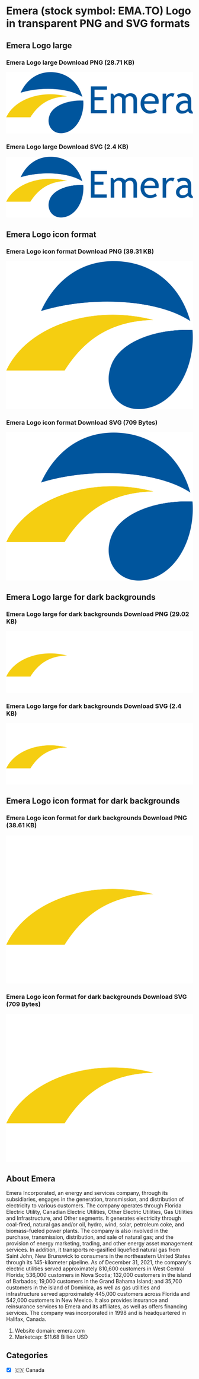 # Emera (stock symbol: EMA.TO) Logo in transparent PNG and SVG formats

## Emera Logo large

### Emera Logo large Download PNG (28.71 KB)

![Emera Logo large Download PNG (28.71 KB)](/img/orig/EMA.TO_BIG-53935376.png)

### Emera Logo large Download SVG (2.4 KB)

![Emera Logo large Download SVG (2.4 KB)](/img/orig/EMA.TO_BIG-e507c13e.svg)

## Emera Logo icon format

### Emera Logo icon format Download PNG (39.31 KB)

![Emera Logo icon format Download PNG (39.31 KB)](/img/orig/EMA.TO-b8801f50.png)

### Emera Logo icon format Download SVG (709 Bytes)

![Emera Logo icon format Download SVG (709 Bytes)](/img/orig/EMA.TO-264bb0db.svg)

## Emera Logo large for dark backgrounds

### Emera Logo large for dark backgrounds Download PNG (29.02 KB)

![Emera Logo large for dark backgrounds Download PNG (29.02 KB)](/img/orig/EMA.TO_BIG.D-a3f0414b.png)

### Emera Logo large for dark backgrounds Download SVG (2.4 KB)

![Emera Logo large for dark backgrounds Download SVG (2.4 KB)](/img/orig/EMA.TO_BIG.D-dcbeac03.svg)

## Emera Logo icon format for dark backgrounds

### Emera Logo icon format for dark backgrounds Download PNG (38.61 KB)

![Emera Logo icon format for dark backgrounds Download PNG (38.61 KB)](/img/orig/EMA.TO.D-b16cef50.png)

### Emera Logo icon format for dark backgrounds Download SVG (709 Bytes)

![Emera Logo icon format for dark backgrounds Download SVG (709 Bytes)](/img/orig/EMA.TO.D-1c444851.svg)

## About Emera

Emera Incorporated, an energy and services company, through its subsidiaries, engages in the generation, transmission, and distribution of electricity to various customers. The company operates through Florida Electric Utility, Canadian Electric Utilities, Other Electric Utilities, Gas Utilities and Infrastructure, and Other segments. It generates electricity through coal-fired, natural gas and/or oil, hydro, wind, solar, petroleum coke, and biomass-fueled power plants. The company is also involved in the purchase, transmission, distribution, and sale of natural gas; and the provision of energy marketing, trading, and other energy asset management services. In addition, it transports re-gasified liquefied natural gas from Saint John, New Brunswick to consumers in the northeastern United States through its 145-kilometer pipeline. As of December 31, 2021, the company's electric utilities served approximately 810,600 customers in West Central Florida; 536,000 customers in Nova Scotia; 132,000 customers in the island of Barbados; 19,000 customers in the Grand Bahama Island; and 35,700 customers in the island of Dominica, as well as gas utilities and infrastructure served approximately 445,000 customers across Florida and 542,000 customers in New Mexico. It also provides insurance and reinsurance services to Emera and its affiliates, as well as offers financing services. The company was incorporated in 1998 and is headquartered in Halifax, Canada.

1. Website domain: emera.com
2. Marketcap: $11.68 Billion USD


## Categories
- [x] 🇨🇦 Canada
